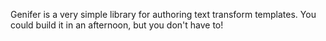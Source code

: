 Genifer is a very simple library for authoring text transform templates. You could build it in an afternoon, but you don't have to!